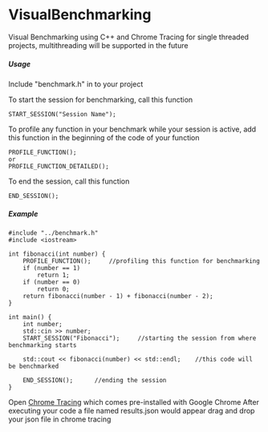 # VisualBenchmarking
Visual Benchmarking using C++ and Chrome Tracing for single threaded projects, multithreading will be supported in the future

##### Usage
Include "benchmark.h" in to your project

To start the session for benchmarking, call this function
```
START_SESSION("Session Name");
```

To profile any function in your benchmark while your session is active, add this function in  the beginning of the code of your function
```
PROFILE_FUNCTION();
or
PROFILE_FUNCTION_DETAILED();
```

To end the session, call this function
```
END_SESSION();
```

##### Example
```
#include "../benchmark.h"
#include <iostream>

int fibonacci(int number) {
    PROFILE_FUNCTION();     //profiling this function for benchmarking
    if (number == 1) 
        return 1;
    if (number == 0)
        return 0;
    return fibonacci(number - 1) + fibonacci(number - 2);
}

int main() {
    int number;
    std::cin >> number;
    START_SESSION("Fibonacci");     //starting the session from where benchmarking starts
    
    std::cout << fibonacci(number) << std::endl;    //this code will be benchmarked
    
    END_SESSION();      //ending the session
}
```

Open [Chrome Tracing](chrome://tracing/) which comes pre-installed with Google Chrome
After executing your code a file named results.json would appear drag and drop your json file in chrome tracing

